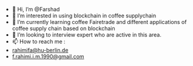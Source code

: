 - 👋 Hi, I’m @Farshad
- 👀 I’m interested in using blockchain in coffee supplychain 
- 🌱 I’m currently learning coffee Fairetrade and different applications of coffee supply chain based on blockchain
- 💞️ I’m looking to interview expert who are active in this area.
- 📫 How to reach me : 
- rahimifa@hu-berlin.de
- f.rahimi.i.m.1990@gmail.com



<!---
rahimiFarshad/rahimiFarshad is a ✨ special ✨ repository because its `README.md` (this file) appears on your GitHub profile.
You can click the Preview link to take a look at your changes.
--->
